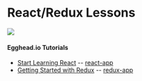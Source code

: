 # React/Redux Lessons

[![](https://d2eip9sf3oo6c2.cloudfront.net/tags/images/000/000/026/thumb/react.png )](https://egghead.io/browse/frameworks/react)

#### Egghead.io Tutorials

* [Start Learning React](https://egghead.io/courses/start-learning-react) -- [react-app](https://bitbucket.org/agokadze/react-lessons/src/1bf223db91ba4604894d51e088048e7df34daf24/react-app/?at=master)
* [Getting Started with Redux](https://egghead.io/courses/getting-started-with-redux) -- [redux-app](https://bitbucket.org/agokadze/react-lessons/src/1bf223db91ba4604894d51e088048e7df34daf24/redux-app/?at=master)


